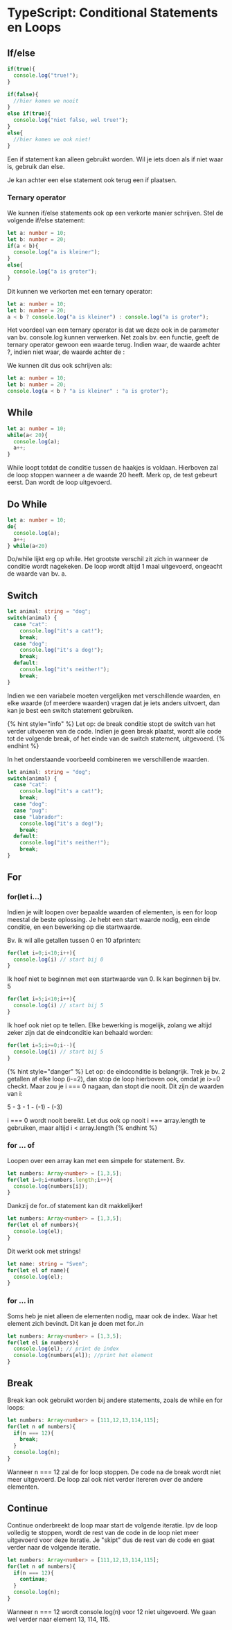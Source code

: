 # TypeScript: Conditional Statements en Loops

## If/else

```typescript
if(true){
  console.log("true!");
}

if(false){
  //hier komen we nooit
}
else if(true){
  console.log("niet false, wel true!");
}
else{
  //hier komen we ook niet!
}
```

Een if statement kan alleen gebruikt worden. Wil je iets doen als if niet waar is, gebruik dan else.&#x20;

Je kan achter een else statement ook terug een if plaatsen.

### Ternary operator

We kunnen if/else statements ook op een verkorte manier schrijven. Stel de volgende if/else statement:

```typescript
let a: number = 10;
let b: number = 20;
if(a < b){ 
  console.log("a is kleiner"); 
}
else{
  console.log("a is groter");
}
```

Dit kunnen we verkorten met een ternary operator:

```typescript
let a: number = 10;
let b: number = 20;
a < b ? console.log("a is kleiner") : console.log("a is groter");
```

Het voordeel van een ternary operator is dat we deze ook in de parameter van bv. console.log kunnen verwerken. Net zoals bv. een functie, geeft de ternary operator gewoon een waarde terug. Indien waar, de waarde achter ?, indien niet waar, de waarde achter de :

We kunnen dit dus ook schrijven als:

```typescript
let a: number = 10;
let b: number = 20;
console.log(a < b ? "a is kleiner" : "a is groter");
```

## While

```typescript
let a: number = 10;
while(a< 20){
  console.log(a);
  a++;
}
```

While loopt totdat de conditie tussen de haakjes is voldaan. Hierboven zal de loop stoppen wanneer a de waarde 20 heeft. Merk op, de test gebeurt eerst. Dan wordt de loop uitgevoerd.

## Do While

```typescript
let a: number = 10;
do{
  console.log(a);
  a++;
} while(a<20)
```

Do/while lijkt erg op while. Het grootste verschil zit zich in wanneer de conditie wordt nagekeken. De loop wordt altijd 1 maal uitgevoerd, ongeacht de waarde van bv. a.

## Switch

```typescript
let animal: string = "dog";
switch(animal) {
  case "cat":
    console.log("it's a cat!");
    break;
  case "dog":
    console.log("it's a dog!");
    break;
  default:
    console.log("it's neither!");
    break;
}
```

Indien we een variabele moeten vergelijken met verschillende waarden, en elke waarde (of meerdere waarden) vragen dat je iets anders uitvoert, dan kan je best een switch statement gebruiken.

{% hint style="info" %}
Let op: de break conditie stopt de switch van het verder uitvoeren van de code. Indien je geen break plaatst, wordt alle code tot de volgende break, of het einde van de switch statement, uitgevoerd.
{% endhint %}

In het onderstaande voorbeeld combineren we verschillende waarden.&#x20;

```typescript
let animal: string = "dog";
switch(animal) {
  case "cat":
    console.log("it's a cat!");
    break;
  case "dog":
  case "pug":
  case "labrador":
    console.log("it's a dog!");
    break;
  default:
    console.log("it's neither!");
    break;
}
```

## For

### for(let i...)

Indien je wilt loopen over bepaalde waarden of elementen, is een for loop meestal de beste oplossing. Je hebt een start waarde nodig, een einde conditie, en een bewerking op die startwaarde.

Bv. ik wil alle getallen tussen 0 en 10 afprinten:

```typescript
for(let i=0;i<10;i++){
  console.log(i) // start bij 0
}
```

Ik hoef niet te beginnen met een startwaarde van 0. Ik kan beginnen bij bv. 5

```typescript
for(let i=5;i<10;i++){
  console.log(i) // start bij 5
}
```

Ik hoef ook niet op te tellen. Elke bewerking is mogelijk, zolang we altijd zeker zijn dat de eindconditie kan behaald worden:

```typescript
for(let i=5;i>=0;i--){
  console.log(i) // start bij 5
}
```

{% hint style="danger" %}
Let op: de eindconditie is belangrijk. Trek je bv. 2 getallen af elke loop (i-=2), dan stop de loop hierboven ook, omdat je i>=0 checkt. Maar zou je i === 0 nagaan, dan stopt die nooit. Dit zijn de waarden van i:

5 - 3 - 1 - (-1) - (-3)

i === 0 wordt nooit bereikt. Let dus ook op nooit i === array.length te gebruiken, maar altijd i < array.length
{% endhint %}

### for ... of

Loopen over een array kan met een simpele for statement. Bv.

```typescript
let numbers: Array<number> = [1,3,5];
for(let i=0;i<numbers.length;i++){
  console.log(numbers[i]);
}
```

Dankzij de for..of statement kan dit makkelijker!

```typescript
let numbers: Array<number> = [1,3,5];
for(let el of numbers){
  console.log(el);
}
```

Dit werkt ook met strings!

```typescript
let name: string = "Sven";
for(let el of name){
  console.log(el);
}
```

### for ... in

Soms heb je niet alleen de elementen nodig, maar ook de index. Waar het element zich bevindt. Dit kan je doen met for..in

```typescript
let numbers: Array<number> = [1,3,5];
for(let el in numbers){
  console.log(el); // print de index
  console.log(numbers[el]); //print het element
}
```

## Break

Break kan ook gebruikt worden bij andere statements, zoals de while en for loops:

```typescript
let numbers: Array<number> = [111,12,13,114,115];
for(let n of numbers){
  if(n === 12){
    break;
  }
  console.log(n);
}
```

Wanneer n === 12 zal de for loop stoppen. De code na de break wordt niet meer uitgevoerd. De loop zal ook niet verder itereren over de andere elementen.

## Continue

Continue onderbreekt de loop maar start de volgende iteratie. Ipv de loop volledig te stoppen, wordt de rest van de code in de loop niet meer uitgevoerd voor deze iteratie. Je "skipt" dus de rest van de code en gaat verder naar de volgende iteratie.

```typescript
let numbers: Array<number> = [111,12,13,114,115];
for(let n of numbers){
  if(n === 12){
    continue;
  }
  console.log(n);
}
```

Wanneer n === 12 wordt console.log(n) voor 12 niet uitgevoerd. We gaan wel verder naar element 13, 114, 115.
